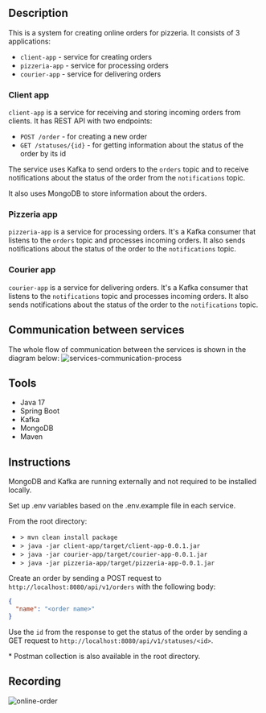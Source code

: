 ## Description

This is a system for creating online orders for pizzeria.
It consists of 3 applications:

- `client-app` - service for creating orders
- `pizzeria-app` - service for processing orders
- `courier-app` - service for delivering orders

### Client app
`client-app` is a service for receiving and storing incoming orders from clients. It has REST API with two endpoints:

- `POST /order` - for creating a new order
- `GET /statuses/{id}` - for getting information about the status of the order by its id

The service uses Kafka to send orders to the `orders` topic and to receive notifications about the status of the order from the `notifications` topic.

It also uses MongoDB to store information about the orders.

### Pizzeria app
`pizzeria-app` is a service for processing orders. It's a Kafka consumer that listens to the `orders` topic and processes incoming orders. It also sends notifications about the status of the order to the `notifications` topic.

### Courier app
`courier-app` is a service for delivering orders. It's a Kafka consumer that listens to the `notifications` topic and processes incoming orders. It also sends notifications about the status of the order to the `notifications` topic.

## Communication between services
The whole flow of communication between the services is shown in the diagram below:
![services-communication-process](https://github.com/mikalai-sokarau/java-sandbox/assets/33463819/aea12072-caf9-4f81-b7cf-6746f0c49723)

## Tools

- Java 17
- Spring Boot
- Kafka
- MongoDB
- Maven

## Instructions

MongoDB and Kafka are running externally and not required to be installed locally.

Set up .env variables based on the .env.example file in each service.

From the root directory:

- `> mvn clean install package`
- `> java -jar client-app/target/client-app-0.0.1.jar`
- `> java -jar courier-app/target/courier-app-0.0.1.jar`
- `> java -jar pizzeria-app/target/pizzeria-app-0.0.1.jar`

Create an order by sending a POST request to `http://localhost:8080/api/v1/orders` with the following body:

```json
{
  "name": "<order name>"
}
```

Use the `id` from the response to get the status of the order by sending a GET request to `http://localhost:8080/api/v1/statuses/<id>`.

\* Postman collection is also available in the root directory.

## Recording
![online-order](https://github.com/mikalai-sokarau/java-sandbox/assets/33463819/6bac54bf-9839-44ea-93ca-70bb7121302c)
